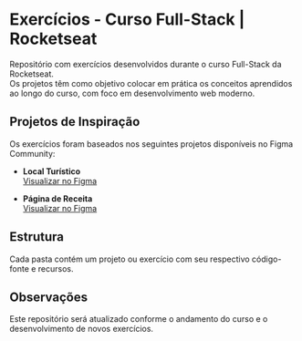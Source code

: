 # Exercícios - Curso Full-Stack | Rocketseat

Repositório com exercícios desenvolvidos durante o curso Full-Stack da Rocketseat.  
Os projetos têm como objetivo colocar em prática os conceitos aprendidos ao longo do curso, com foco em desenvolvimento web moderno.

## Projetos de Inspiração

Os exercícios foram baseados nos seguintes projetos disponíveis no Figma Community:

- **Local Turístico**  
  [Visualizar no Figma](https://www.figma.com/community/file/1384542229391733447/local-turistico)

- **Página de Receita**  
  [Visualizar no Figma](https://www.figma.com/community/file/1360315130061454535/pagina-de-receita)

## Estrutura

Cada pasta contém um projeto ou exercício com seu respectivo código-fonte e recursos.

## Observações

Este repositório será atualizado conforme o andamento do curso e o desenvolvimento de novos exercícios.
